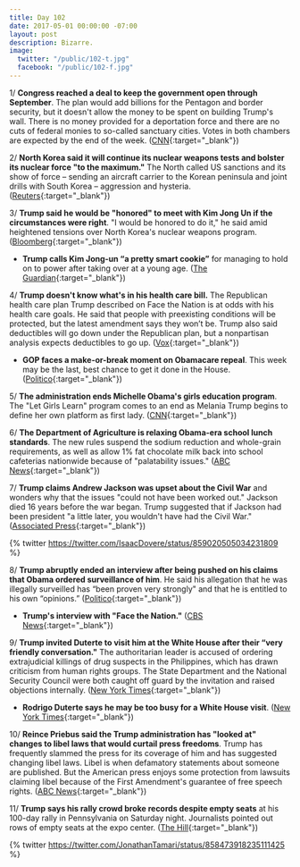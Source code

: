 ```yaml
---
title: Day 102
date: 2017-05-01 00:00:00 -07:00
layout: post
description: Bizarre.
image:
  twitter: "/public/102-t.jpg"
  facebook: "/public/102-f.jpg"
---
```


1/ **Congress reached a deal to keep the government open through September**. The plan would add billions for the Pentagon and border security, but it doesn't allow the money to be spent on building Trump's wall. There is no money provided for a deportation force and there are no cuts of federal monies to so-called sanctuary cities. Votes in both chambers are expected by the end of the week. ([CNN](http://www.cnn.com/2017/04/30/politics/government-shutdown-congress-negotiations/){:target="_blank"})

2/ **North Korea said it will continue its nuclear weapons tests and bolster its nuclear force "to the maximum."** The North called US sanctions and its show of force – sending an aircraft carrier to the Korean peninsula and joint drills with South Korea – aggression and hysteria. ([Reuters](http://www.reuters.com/article/us-northkorea-usa-idUSKBN17W04T){:target="_blank"})

3/ **Trump said he would be "honored" to meet with Kim Jong Un if the circumstances were right**. "I would be honored to do it," he said amid heightened tensions over North Korea's nuclear weapons program. ([Bloomberg](https://www.bloomberg.com/politics/articles/2017-05-01/trump-says-he-d-meet-with-north-korea-s-kim-if-situation-s-right){:target="_blank"})

* **Trump calls Kim Jong-un “a pretty smart cookie”** for managing to hold on to power after taking over at a young age. ([The Guardian](https://www.theguardian.com/us-news/2017/apr/30/trump-vague-possible-us-strike-north-korea-chess-game){:target="_blank"})

4/ **Trump doesn't know what's in his health care bill.** The Republican health care plan Trump described on Face the Nation is at odds with his health care goals. He said that people with preexisting conditions will be protected, but the latest amendment says they won’t be. Trump also said deductibles will go down under the Republican plan, but a nonpartisan analysis expects deductibles to go up. ([Vox](https://www.vox.com/2017/4/30/15492354/trump-ahca-interview){:target="_blank"})

* **GOP faces a make-or-break moment on Obamacare repeal**. This week may be the last, best chance to get it done in the House. ([Politico](http://www.politico.com/story/2017/04/30/ryan-obamacare-repeal-house-republicans-237815){:target="_blank"})

5/ **The administration ends Michelle Obama's girls education program**. The "Let Girls Learn" program comes to an end as Melania Trump begins to define her own platform as first lady. ([CNN](http://www.cnn.com/2017/05/01/politics/trump-michelle-obama-girls-education/){:target="_blank"})

6/ **The Department of Agriculture is relaxing Obama-era school lunch standards**. The new rules suspend the sodium reduction and whole-grain requirements, as well as allow 1% fat chocolate milk back into school cafeterias nationwide because of "palatability issues." ([ABC News](http://abcnews.go.com/Politics/trump-administration-relaxing-obama-era-school-lunch-standards/story?id=47134641){:target="_blank"})

7/ **Trump claims Andrew Jackson was upset about the Civil War** and wonders why that the issues "could not have been worked out." Jackson died 16 years before the war began. Trump suggested that if Jackson had been president "a little later, you wouldn't have had the Civil War." ([Associated Press](https://apnews.com/4d0e9994c6e445c689025e40a8a4308b/Trump-makes-puzzling-claim-about-Andrew-Jackson,-Civil-War){:target="_blank"})

{% twitter https://twitter.com/IsaacDovere/status/859020505034231809 %}

8/ **Trump abruptly ended an interview after being pushed on his claims that Obama ordered surveillance of him**. He said his allegation that he was illegally surveilled has “been proven very strongly" and that he is entitled to his own “opinions.” ([Politico](http://www.politico.com/story/2017/05/01/trump-surveillance-claims-cbs-interview-237831){:target="_blank"})

* **Trump's interview with "Face the Nation."** ([CBS News](http://www.cbsnews.com/news/trump-interview-full-transcript-face-the-nation/){:target="_blank"})

9/ **Trump invited Duterte to visit him at the White House after their “very friendly conversation."** The authoritarian leader is accused of ordering extrajudicial killings of drug suspects in the Philippines, which has drawn criticism from human rights groups. The State Department and the National Security Council were both caught off guard by the invitation and raised objections internally. ([New York Times](https://www.nytimes.com/2017/04/30/us/politics/trump-duterte.html){:target="_blank"})

* **Rodrigo Duterte says he may be too busy for a White House visit**. ([New York Times](https://www.nytimes.com/2017/05/01/world/asia/trump-philippines-duterte.html){:target="_blank"})

10/ **Reince Priebus said the Trump administration has "looked at" changes to libel laws that would curtail press freedoms**. Trump has frequently slammed the press for its coverage of him and has suggested changing libel laws. Libel is when defamatory statements about someone are published. But the American press enjoys some protection from lawsuits claiming libel because of the First Amendment's guarantee of free speech rights. ([ABC News](http://abcnews.go.com/Politics/white-house-official-weve-looked-libel-laws-restrict/story?id=47114566){:target="_blank"})

11/ **Trump says his rally crowd broke records despite empty seats** at his 100-day rally in Pennsylvania on Saturday night. Journalists pointed out rows of empty seats at the expo center. ([The Hill](http://thehill.com/blogs/blog-briefing-room/news/331255-trump-says-rally-crowd-broke-records-despite-empty-seats){:target="_blank"})

{% twitter https://twitter.com/JonathanTamari/status/858473918235111425 %}
